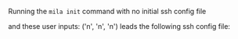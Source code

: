 Running the `mila init` command with no initial ssh config file

and these user inputs: ('n', 'n', 'n')
leads the following ssh config file:

```

```
